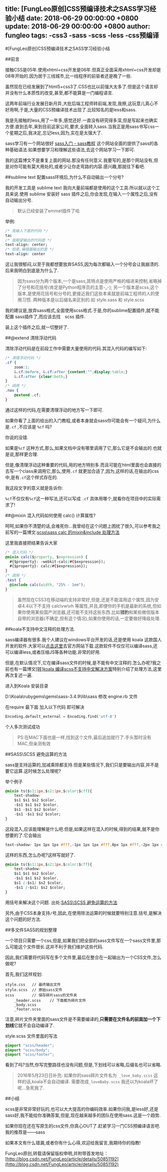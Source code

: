 title: [FungLeo原创]CSS预编译技术之SASS学习经验小结
date: 2018-06-29 00:00:00 +0800
update: 2018-06-29 00:00:00 +0800
author: fungleo
tags:
    -css3
    -sass
    -scss
    -less
    -css预编译
---

#[FungLeo原创]CSS预编译技术之SASS学习经验小结

##前言

接触CSS是05年.使用xhtml+css开发是06年.但真正全面采用xhtml+css开发却是08年开始的.因为居于三线城市,比一线程序的前驱者还是晚了一些.

虽然现在已经发展到了html5+css3了.CSS也比以前强大太多了.但是这个语言却并没有什么本质性的改变,甚至,都不能算是一门编程语言.

这两年前端行业发展日新月异,大批后端工程师转前端,发现,我擦,这玩意儿真心不好用啊,于是,大量的CSS预编译技术出现了.比较知名的是less和sass.

我是先接触的less,用了一年多,感觉还好.一直没有研究得多深,但是写起来也确实方便.直到去年,来到目前这家公司,要求,全面转入sass.当我正是用sass书写css一个星期之后,我决定,忘记less,因为,实在是太强大了.

sass学习有一个网站很好 [sass入门 - sass教程](http://www.w3cplus.com/sassguide/) 这个网站全面的提供了sass的各种基础语法.如果想要学习和理解这些语法,去这个网站学习一下即可.

我的这篇博文不是重复上面的网站.那没有任何意义.我要写的,是那个网站没有,但是对你可能有莫大用处的,或者少让你走弯路的内容.感兴趣,那就往下看吧.

##sublime text 配置sass环境后,为什么不自动输出一个分号?

我的开发工具是 sublime text 我向大量前端都是使用的这个工具.所以就以这个工具来说.使用 sublime 安装好 sass 插件之后,你会发现,在输入一个属性之后,没有自动输出分号.
>默认已经安装了emmet插件了哈

举例:

```css
/* 我输入下面的代码 */
tac
/* 我期望输出的代码是 */
text-align: center;
/* 但是,编辑器输出的是 */
text-align: center
```
这让我很郁闷,以至于我都想要放弃SASS,因为每次都输入一个分号会让我崩溃的.后来我明白到底是为什么了.

>因为sass分为两个版本,一个是sass,其特点是使用严格的缩进来控制,省略掉了分号和花括号(肯定是Python程序员的主意-_-);
>另一个版本是scss,这个版本,是使用花括号和分号的,更接近我们这些本来就是前端工程师的人的使用习惯.
>两种版本是以后缀名来区别的.如 style.sass 和 style.scss

我的建议是,放弃sass格式,全面使用scss格式.于是,你的sublime配置插件,就不能配置 sass插件了,而应该去找　scss 插件.

装上这个插件之后,就一切整好了.

##@extend 清除浮动代码

清除浮动代码是在前段工作中需要大量使用的代码.其混入代码的编写如下:

```css
/* 清理浮动代码 */
.cf {
	zoom:1;
	&.cf:before, &.cf:after {content:"";display:table;}
	&.cf:after {clear:both;}
}
/* 调用 */
.nav {
	@extend .cf;
}
```
通过这样的代码,在需要清理浮动的地方写一下即可.

如果你看了上面的给出的入门教程,或者本身就会sass你可能会有一个疑问,为什么是`.cf` ,不应该是 `%cf` 吗?

你说的没错.

如果是`%cf` 这种方式,那么,如果文档中没有哪里调用了它,那么它是不会输出的.也就是说,那样更合理.

但是,像清理浮动这种重要的代码,用的地方特别多.而且可能在html里面也会直接的去写一个class来调用它,那么,使用`.cf` 就更加合适了,因为,这样的话,在输出的css中,是有`.cf`这个样式存在的.

我这段文字的意义就是告诉你:

`%cf`不仅仅有`%cf`这一种写法,还可以写成 `.cf` 具体用哪个,就看你在项目中的实际需求了!

##@mixin 混入代码如何使用 calc() 计算属性?

呵呵,如果你不清楚的话,会难死你...我曾经在这个问题上困扰了很久,可以参考我之前写的一篇博文:[scss\sass calc 的mixin&include 处理方法](http://blog.csdn.net/fungleo/article/details/50381720)

这里我直接把结果告诉大家

```css
/* 混入代码 */
@mixin calc($property, $expression) { 
  #{$property}: -webkit-calc(#{$expression}); 
  #{$property}: calc(#{$expression}); 
} 
/* 调用 */
.test {
  @include calc(width, "25% - 1em");
} 
```

>虽然现在CSS3在移动端的支持非常好,但是,还是不能滥用这个属性,因为安卓4.4以下不支持 calc\vw\vh 等属性,并且,即便你的手机是最新的系统,但如果你使用某些国产浏览器,还可能不支持这些东西.比如**猎豹**和某些微信版本自带的浏览器(不确定,但有这个情况),如果你使用的话,一定要做好降级处理.

##koala不支持中文注释的处理方法.

sass编译器有很多.我个人建议在windows平台开发的话,还是使用 koala 这款国人开发的软件.大家可以[点击这里](http://koala-app.com/index-zh.html)去官方网站下载.这款软件不仅仅可以编译sass,还可以编译less,或者压缩JS等各种功能.非常的好用.

但是,在默认情况下,它在编译sass文件的时候,是不能有中文注释的.怎么办呢?我之前也有一篇博文[[转]koala 编译scss不支持中文解决方案](http://blog.csdn.net/fungleo/article/details/49335365)特别介绍了处理方法,这里再次复述一遍.

进入到Koala 安装目录

D:\Koala\rubygems\gems\sass-3.4.9\lib\sass 
修改 engine.rb 文件

在require 最下面 加入以下代码 即可解决
```python
Encoding.default_external = Encoding.find('utf-8')
```

个人多次测试成功
>PS:在MAC下面也是一样,找到这个文件,最后追加就行了.手头暂时没有MAC,但亲测有效

##SASS\SCSS 避免运算的方法

sass是支持运算的,加减乘除都支持.但是某些情况下,我们只是要输出内容,并不是要它运算.这时候怎么处理呢?

举个例子

```css
@mixin ts($s1:1px,$s2:1px,$color:$cff){
    text-shadow:
    $s1 $s1 $s2 $color,
    -$s1 $s1 $s2 $color,
    $s1 -$s1 $s2 $color,
    -$s1 -$s1 $s2 $color;
}
```
这段混入,应该能理解是什么吧.但是,如果这样在混入的时候,得到的结果,就不是你想要的了.它会输出

```css
text-shadow: 1px 1px 1px #fff,-1px 1px 1px #fff,0px 1px #fff,-2px 1px #fff;
```

这样的东西,怎么办呢?这样写就好了.

```css
@mixin ts($s1:1px,$s2:1px,$color:$cff){
    text-shadow:
    $s1 $s1 $s2 $color,
    -$s1 $s1 $s2 $color,
    $s1 (-$s1) $s2 $color,
    -$s1 (-$s1) $s2 $color;
}
```
用括号来解决这个问题.
出处:[SASS\SCSS 避免运算的方法](http://blog.csdn.net/fungleo/article/details/49563817)

另外,由于CSS本身支持`/`号,因此,在使用除法运算的时候就要特别注意.括号,是解决这个问题的好方法.

##多文件SASS的规划整理

一个项目只需要一个css,但是,如果我们把全部的sass文件写在一个sass文件里,那么可能这个文件很长.这并不利于我们维护这些代码.

因此,我们需要将代码写在多个文件里,最后在整合在一起输出为一个CSS文件,怎么做呢?

首先,我们这样规划:

```
style.css	// 最终输出文件
style.scss  // 原始sass文件
scss		// 保存碎片sass的文件夹
	_header.scss	// 下面都为碎片文件
	_body.scss
    _footer.scss
```
注意,碎片文件夹里面的sass文件是不需要编译的,**只需要在文件名的前面加一个下划线**它就不会自动编译了.

style.scss 文件里面的写法

```css
@import "scss/header";
@import "scss/body";
@import "scss/footer";
```

看到了吗?当然,你写完整路径也没有问题,但是,下划线可以省略,后缀名也可以省略.

>2016年5月23日日补充:
>如果你的sass碎片文件名为` _love_baby.scss` 这样的话,koala不会自动编译.
>需要改成`_loveBaby.scss` 
>我还以为koala坏了呢...急死我了.

##小结

scss是非常非常好玩的,也可以大大提高的你编码效率.如果你问我,是less好,还是sass好,我不能给你准确答案,但是,现在越来越多的团队在使用sass.这是一个趋势.

如果你现在还在写原生的css文件,你真心OUT了.赶紧学习一门CSS预编译语言吧.我的推荐是——sass

如果本文有什么错漏,或者你有什么心得,欢迎给我留言,我期待你的指教!

FungLeo原创,转载请保留版权申明,并附带首发地址：[http://blog.csdn.net/FungLeo/article/details/50851192](http://blog.csdn.net/FungLeo/article/details/50851192)